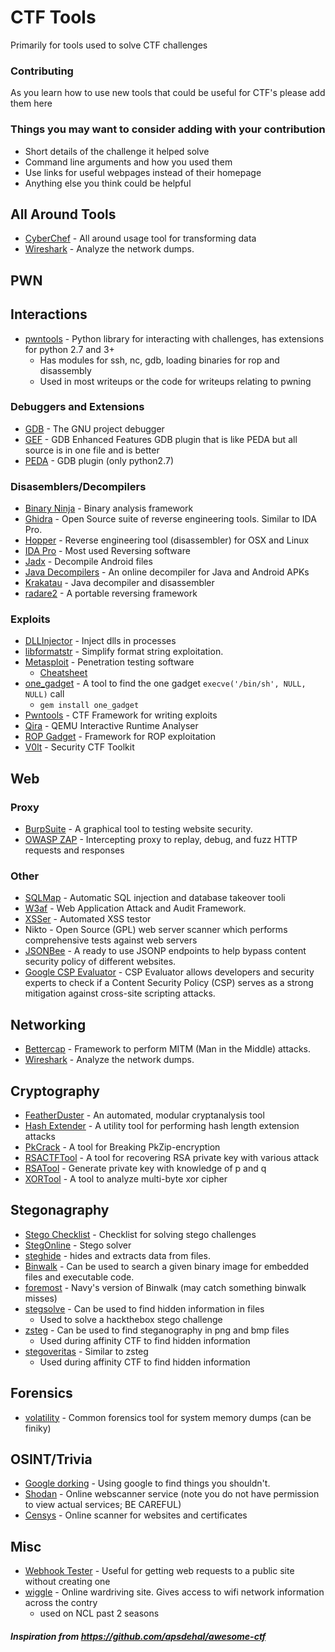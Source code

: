 # CTF Tools
Primarily for tools used to solve CTF challenges

### Contributing

As you learn how to use new tools that could be useful for CTF's please add them here

### Things you may want to consider adding with your contribution
* Short details of the challenge it helped solve
* Command line arguments and how you used them
* Use links for useful webpages instead of their homepage
* Anything else you think could be helpful

## All Around Tools
- [CyberChef](https://gchq.github.io/CyberChef/) - All around usage tool for transforming data
- [Wireshark](https://www.wireshark.org/) - Analyze the network dumps.

## PWN
## Interactions
- [pwntools](http://docs.pwntools.com/en/stable/) - Python library for interacting with challenges, has extensions for python 2.7 and 3+
    - Has modules for ssh, nc, gdb, loading binaries for rop and disassembly
    - Used in most writeups or the code for writeups relating to pwning
### Debuggers and Extensions
- [GDB](https://www.gnu.org/software/gdb/) - The GNU project debugger
- [GEF](https://gef.readthedocs.io/en/master/) - GDB Enhanced Features GDB plugin that is like PEDA but all source is in one file and is better
- [PEDA](https://github.com/longld/peda) - GDB plugin (only python2.7)

### Disasemblers/Decompilers
- [Binary Ninja](https://binary.ninja/) - Binary analysis framework
- [Ghidra](https://ghidra-sre.org/) - Open Source suite of reverse engineering tools.  Similar to IDA Pro.
- [Hopper](http://www.hopperapp.com/) - Reverse engineering tool (disassembler) for OSX and Linux
- [IDA Pro](https://www.hex-rays.com/products/ida/) - Most used Reversing software
- [Jadx](https://github.com/skylot/jadx) - Decompile Android files
- [Java Decompilers](http://www.javadecompilers.com) - An online decompiler for Java and Android APKs
- [Krakatau](https://github.com/Storyyeller/Krakatau) - Java decompiler and disassembler
- [radare2](https://github.com/radare/radare2) - A portable reversing framework

### Exploits
- [DLLInjector](https://github.com/OpenSecurityResearch/dllinjector) - Inject dlls in processes
- [libformatstr](https://github.com/hellman/libformatstr) - Simplify format string exploitation.
- [Metasploit](http://www.metasploit.com/) - Penetration testing software
  - [Cheatsheet](https://www.comparitech.com/net-admin/metasploit-cheat-sheet/)
- [one_gadget](https://github.com/david942j/one_gadget) -  A tool to find the one gadget `execve('/bin/sh', NULL, NULL)` call
  - `gem install one_gadget`
- [Pwntools](https://github.com/Gallopsled/pwntools) - CTF Framework for writing exploits
- [Qira](https://github.com/BinaryAnalysisPlatform/qira) - QEMU Interactive Runtime Analyser
- [ROP Gadget](https://github.com/JonathanSalwan/ROPgadget) - Framework for ROP exploitation
- [V0lt](https://github.com/P1kachu/v0lt) - Security CTF Toolkit

## Web
### Proxy
- [BurpSuite]() - A graphical tool to testing website security. 
- [OWASP ZAP](https://www.owasp.org/index.php/Projects/OWASP_Zed_Attack_Proxy_Project) - Intercepting proxy to replay, debug, and fuzz HTTP requests and responses

### Other
- [SQLMap](https://github.com/sqlmapproject/sqlmap) - Automatic SQL injection and database takeover tooli
- [W3af](https://github.com/andresriancho/w3af) -  Web Application Attack and Audit Framework.
- [XSSer](http://xsser.sourceforge.net/) - Automated XSS testor
- Nikto - Open Source (GPL) web server scanner which performs comprehensive tests against web servers
- [JSONBee](https://github.com/zigoo0/JSONBee) - A ready to use JSONP endpoints to help bypass content security policy of different websites.
- [Google CSP Evaluator](https://csp-evaluator.withgoogle.com) - CSP Evaluator allows developers and security experts to check if a Content Security Policy (CSP) serves as a strong mitigation against cross-site scripting attacks.

## Networking
- [Bettercap](https://github.com/bettercap/bettercap) - Framework to perform MITM (Man in the Middle) attacks.
- [Wireshark](https://www.wireshark.org/) - Analyze the network dumps.

## Cryptography
- [FeatherDuster](https://github.com/nccgroup/featherduster) - An automated, modular cryptanalysis tool
- [Hash Extender](https://github.com/iagox86/hash_extender) - A utility tool for performing hash length extension attacks
- [PkCrack](https://www.unix-ag.uni-kl.de/~conrad/krypto/pkcrack.html) - A tool for Breaking PkZip-encryption
- [RSACTFTool](https://github.com/Ganapati/RsaCtfTool) - A tool for recovering RSA private key with various attack
- [RSATool](https://github.com/ius/rsatool) - Generate private key with knowledge of p and q
- [XORTool](https://github.com/hellman/xortool) - A tool to analyze multi-byte xor cipher

## Stegonagraphy
- [Stego Checklist](https://georgeom.net/StegOnline/checklist) - Checklist for solving stego challenges
- [StegOnline](https://georgeom.net/StegOnline/upload) - Stego solver
- [steghide](https://github.com/StefanoDeVuono/steghide) - hides and extracts data from files.
- [Binwalk](https://github.com/ReFirmLabs/binwalk) - Can be used to search a given binary image for embedded files and executable code.
- [foremost](https://tools.kali.org/forensics/foremost) - Navy's version of Binwalk (may catch something binwalk misses)
- [stegsolve](https://github.com/zardus/ctf-tools/tree/master/stegsolve) - Can be used to find hidden information in files
    - Used to solve a hackthebox stego challenge
- [zsteg](https://github.com/zed-0xff/zsteg) - Can be used to find steganography in png and bmp files
    - Used during affinity CTF to find hidden information
- [stegoveritas](https://github.com/bannsec/stegoVeritas) - Similar to zsteg
    - Used during affinity CTF to find hidden information

## Forensics
- [volatility](https://github.com/volatilityfoundation/volatility) - Common forensics tool for system memory dumps (can be finiky)

## OSINT/Trivia
- [Google dorking](https://securitytrails.com/blog/google-hacking-techniques) - Using google to find things you shouldn't.
- [Shodan](https://www.shodan.io/) - Online webscanner service (note you do not have permission to view actual services; BE CAREFUL)
- [Censys](https://censys.io/) - Online scanner for websites and certificates

## Misc
- [Webhook Tester](https://webhook.site) - Useful for getting web requests to a public site without creating one
- [wiggle](https://wigle.net/) - Online wardriving site. Gives access to wifi network information across the contry
    - used on NCL past 2 seasons



##### Inspiration from https://github.com/apsdehal/awesome-ctf
